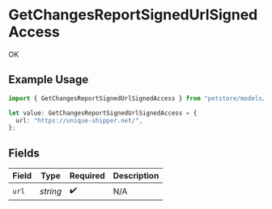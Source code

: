# GetChangesReportSignedUrlSignedAccess

OK

## Example Usage

```typescript
import { GetChangesReportSignedUrlSignedAccess } from "petstore/models/operations";

let value: GetChangesReportSignedUrlSignedAccess = {
  url: "https://unique-shipper.net/",
};
```

## Fields

| Field              | Type               | Required           | Description        |
| ------------------ | ------------------ | ------------------ | ------------------ |
| `url`              | *string*           | :heavy_check_mark: | N/A                |